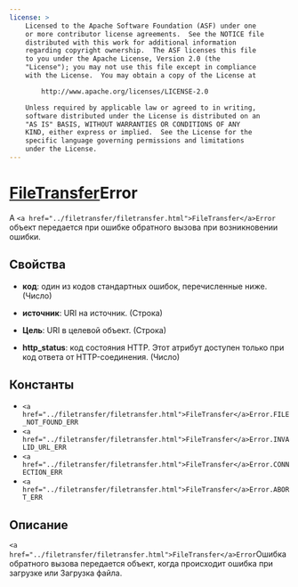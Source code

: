 ```yaml
---
license: >
    Licensed to the Apache Software Foundation (ASF) under one
    or more contributor license agreements.  See the NOTICE file
    distributed with this work for additional information
    regarding copyright ownership.  The ASF licenses this file
    to you under the Apache License, Version 2.0 (the
    "License"); you may not use this file except in compliance
    with the License.  You may obtain a copy of the License at

        http://www.apache.org/licenses/LICENSE-2.0

    Unless required by applicable law or agreed to in writing,
    software distributed under the License is distributed on an
    "AS IS" BASIS, WITHOUT WARRANTIES OR CONDITIONS OF ANY
    KIND, either express or implied.  See the License for the
    specific language governing permissions and limitations
    under the License.
---
```


# <a href="../filetransfer/filetransfer.html">FileTransfer</a>Error

A `<a href="../filetransfer/filetransfer.html">FileTransfer</a>Error` объект передается при ошибке обратного вызова при возникновении ошибки.

## Свойства

*   **код**: один из кодов стандартных ошибок, перечисленные ниже. (Число)

*   **источник**: URI на источник. (Строка)

*   **Цель**: URI в целевой объект. (Строка)

*   **http_status**: код состояния HTTP. Этот атрибут доступен только при код ответа от HTTP-соединения. (Число)

## Константы

*   `<a href="../filetransfer/filetransfer.html">FileTransfer</a>Error.FILE_NOT_FOUND_ERR`
*   `<a href="../filetransfer/filetransfer.html">FileTransfer</a>Error.INVALID_URL_ERR`
*   `<a href="../filetransfer/filetransfer.html">FileTransfer</a>Error.CONNECTION_ERR`
*   `<a href="../filetransfer/filetransfer.html">FileTransfer</a>Error.ABORT_ERR`

## Описание

`<a href="../filetransfer/filetransfer.html">FileTransfer</a>Error`Ошибка обратного вызова передается объект, когда происходит ошибка при загрузке или Загрузка файла.